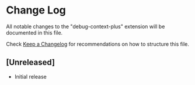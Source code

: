 # Change Log

All notable changes to the "debug-context-plus" extension will be documented in this file.

Check [Keep a Changelog](http://keepachangelog.com/) for recommendations on how to structure this file.

## [Unreleased]

- Initial release